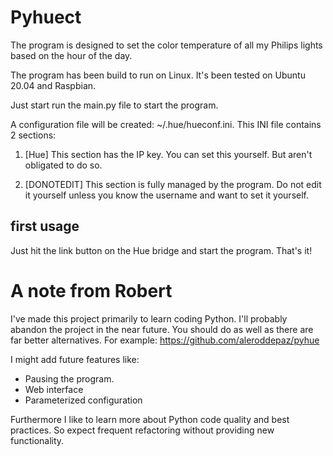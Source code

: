 # Pyhuect
The program is designed to set the color temperature of all my Philips lights based on the hour of the day.

The program has been build to run on Linux. It's been tested on Ubuntu 20.04 and Raspbian.

Just start run the main.py file to start the program.

A configuration file will be created: ~/.hue/hueconf.ini. This INI file contains 2 sections:
1. [Hue]
This section has the IP key. You can set this yourself. But aren't obligated to do so.

2. [DONOTEDIT]
This section is fully managed by the program. Do not edit it yourself unless you know the username and want to set it yourself.

## first usage
Just hit the link button on the Hue bridge and start the program.
That's it!

# A note from Robert
I've made this project primarily to learn coding Python. I'll probably abandon the project in the near future. You should do as well as there are far better alternatives.
For example: https://github.com/aleroddepaz/pyhue

I might add future features like:
- Pausing the program.
- Web interface
- Parameterized configuration

Furthermore I like to learn more about Python code quality and best practices. So expect frequent refactoring without providing new functionality.